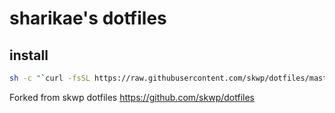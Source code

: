 # sharikae's dotfiles

## install

```bash
sh -c "`curl -fsSL https://raw.githubusercontent.com/skwp/dotfiles/master/install.sh`"
```

Forked from skwp dotfiles
https://github.com/skwp/dotfiles